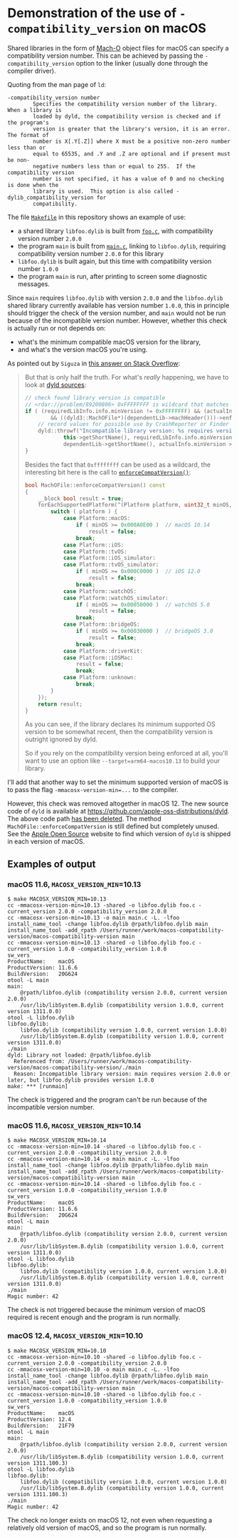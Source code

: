 # Demonstration of the use of `-compatibility_version` on macOS

Shared libraries in the form of [Mach-O](https://en.wikipedia.org/wiki/Mach-O) object files
for macOS can specify a compatibility version number.  This can be achieved by passing the
`-compatibility_version` option to the linker (usually done through the compiler driver).

Quoting from the man page of `ld`:

```
-compatibility_version number
        Specifies the compatibility version number of the library.  When a library is
        loaded by dyld, the compatibility version is checked and if the program's
        version is greater that the library's version, it is an error.  The format of
        number is X[.Y[.Z]] where X must be a positive non-zero number less than or
        equal to 65535, and .Y and .Z are optional and if present must be non-
        negative numbers less than or equal to 255.  If the compatibility version
        number is not specified, it has a value of 0 and no checking is done when the
        library is used.  This option is also called -dylib_compatibility_version for
        compatibility.
```

The file [`Makefile`](./Makefile) in this
repository shows an example of use:

* a shared library `libfoo.dylib` is built from [`foo.c`](./foo.c), with compatibility version number
  `2.0.0`
* the program `main` is built from [`main.c`](./main.c), linking to `libfoo.dylib`, requiring
  compatibility version number `2.0.0` for this library
* `libfoo.dylib` is built again, but this time with compatibility version number `1.0.0`
* the program `main` is run, after printing to screen some diagnostic messages.

Since `main` requires `libfoo.dylib` with version `2.0.0` and the `libfoo.dylib` shared
library currently available has version number `1.0.0`, this in principle should trigger the
check of the version number, and `main` would not be run because of the incompatible version
number.  However, whether this check is actually run or not depends on:

* what's the minimum compatible macOS version for the library,
* and what's the version macOS you're using.

As pointed out by `Siguza` in [this answer on Stack
Overflow](https://stackoverflow.com/a/67067009/2442087):

> But that is only half the truth. For what's _really_ happening, we have to look at [dyld
> sources](https://opensource.apple.com/source/dyld/dyld-832.7.3/src/ImageLoader.cpp.auto.html):
>
> ```c++
> // check found library version is compatible
> // <rdar://problem/89200806> 0xFFFFFFFF is wildcard that matches any version
> if ( (requiredLibInfo.info.minVersion != 0xFFFFFFFF) && (actualInfo.minVersion < requiredLibInfo.info.minVersion)
>         && ((dyld3::MachOFile*)(dependentLib->machHeader()))->enforceCompatVersion() ) {
>     // record values for possible use by CrashReporter or Finder
>     dyld::throwf("Incompatible library version: %s requires version %d.%d.%d or later, but %s provides version %d.%d.%d",
>             this->getShortName(), requiredLibInfo.info.minVersion >> 16, (requiredLibInfo.info.minVersion >> 8) & 0xff, requiredLibInfo.info.minVersion & 0xff,
>             dependentLib->getShortName(), actualInfo.minVersion >> 16, (actualInfo.minVersion >> 8) & 0xff, actualInfo.minVersion & 0xff);
> }
> ```
>
> Besides the fact that `0xffffffff` can be used as a wildcard, the interesting bit here is
> the call to [`enforceCompatVersion()`](https://opensource.apple.com/source/dyld/dyld-832.7.3/dyld3/MachOFile.cpp.auto.html):
>
> ```c++
> bool MachOFile::enforceCompatVersion() const
> {
>     __block bool result = true;
>     forEachSupportedPlatform(^(Platform platform, uint32_t minOS, uint32_t sdk) {
>         switch ( platform ) {
>             case Platform::macOS:
>                 if ( minOS >= 0x000A0E00 )  // macOS 10.14
>                     result = false;
>                 break;
>             case Platform::iOS:
>             case Platform::tvOS:
>             case Platform::iOS_simulator:
>             case Platform::tvOS_simulator:
>                 if ( minOS >= 0x000C0000 )  // iOS 12.0
>                     result = false;
>                 break;
>             case Platform::watchOS:
>             case Platform::watchOS_simulator:
>                 if ( minOS >= 0x00050000 )  // watchOS 5.0
>                     result = false;
>                 break;
>             case Platform::bridgeOS:
>                 if ( minOS >= 0x00030000 )  // bridgeOS 3.0
>                     result = false;
>                 break;
>             case Platform::driverKit:
>             case Platform::iOSMac:
>                 result = false;
>                 break;
>             case Platform::unknown:
>                 break;
>         }
>     });
>     return result;
> }
> ```
>
> As you can see, if the library declares its minimum supported OS version to be somewhat
> recent, then the compatibility version is outright ignored by dyld.
>
> So if you rely on the compatibility version being enforced at all, you'll want to use an
> option like `--target=arm64-macos10.13` to build your library.

I'll add that another way to set the minimum supported version of macOS is to pass the flag
`-mmacosx-version-min=...` to the compiler.

However, this check was removed altogether in macOS 12. The new source code of `dyld` is
available at <https://github.com/apple-oss-distributions/dyld>.  The above code path [has
been
deleted](https://github.com/apple-oss-distributions/dyld/commit/9a9e3e4cfa7de205d61f4114c9b564e4bab7ef7f#diff-a4220c07a272a49770dacc147307f3b01f83d575c28b52ede7b08cff31cdc63f).
The method `MachOFile::enforceCompatVersion` is still defined but completely unused.  See
the [Apple Open Source](https://opensource.apple.com/releases/) website to find which
version of `dyld` is shipped in each version of macOS.

## Examples of output

### macOS 11.6, `MACOSX_VERSION_MIN`=10.13

```console
$ make MACOSX_VERSION_MIN=10.13
cc -mmacosx-version-min=10.13 -shared -o libfoo.dylib foo.c -current_version 2.0.0 -compatibility_version 2.0.0
cc -mmacosx-version-min=10.13 -o main main.c -L. -lfoo
install_name_tool -change libfoo.dylib @rpath/libfoo.dylib main
install_name_tool -add_rpath /Users/runner/work/macos-compatibility-version/macos-compatibility-version main
cc -mmacosx-version-min=10.13 -shared -o libfoo.dylib foo.c -current_version 1.0.0 -compatibility_version 1.0.0
sw_vers
ProductName:	macOS
ProductVersion:	11.6.6
BuildVersion:	20G624
otool -L main
main:
	@rpath/libfoo.dylib (compatibility version 2.0.0, current version 2.0.0)
	/usr/lib/libSystem.B.dylib (compatibility version 1.0.0, current version 1311.0.0)
otool -L libfoo.dylib
libfoo.dylib:
	libfoo.dylib (compatibility version 1.0.0, current version 1.0.0)
	/usr/lib/libSystem.B.dylib (compatibility version 1.0.0, current version 1311.0.0)
./main
dyld: Library not loaded: @rpath/libfoo.dylib
  Referenced from: /Users/runner/work/macos-compatibility-version/macos-compatibility-version/./main
  Reason: Incompatible library version: main requires version 2.0.0 or later, but libfoo.dylib provides version 1.0.0
make: *** [runmain]
```

The check is triggered and the program can't be run because of the incompatible version number.

### macOS 11.6, `MACOSX_VERSION_MIN`=10.14

```console
$ make MACOSX_VERSION_MIN=10.14
cc -mmacosx-version-min=10.14 -shared -o libfoo.dylib foo.c -current_version 2.0.0 -compatibility_version 2.0.0
cc -mmacosx-version-min=10.14 -o main main.c -L. -lfoo
install_name_tool -change libfoo.dylib @rpath/libfoo.dylib main
install_name_tool -add_rpath /Users/runner/work/macos-compatibility-version/macos-compatibility-version main
cc -mmacosx-version-min=10.14 -shared -o libfoo.dylib foo.c -current_version 1.0.0 -compatibility_version 1.0.0
sw_vers
ProductName:	macOS
ProductVersion:	11.6.6
BuildVersion:	20G624
otool -L main
main:
	@rpath/libfoo.dylib (compatibility version 2.0.0, current version 2.0.0)
	/usr/lib/libSystem.B.dylib (compatibility version 1.0.0, current version 1311.0.0)
otool -L libfoo.dylib
libfoo.dylib:
	libfoo.dylib (compatibility version 1.0.0, current version 1.0.0)
	/usr/lib/libSystem.B.dylib (compatibility version 1.0.0, current version 1311.0.0)
./main
Magic number: 42
```

The check is not triggered because the minimum version of macOS required is recent enough
and the program is run normally.

### macOS 12.4, `MACOSX_VERSION_MIN`=10.10

```console
$ make MACOSX_VERSION_MIN=10.10
cc -mmacosx-version-min=10.10 -shared -o libfoo.dylib foo.c -current_version 2.0.0 -compatibility_version 2.0.0
cc -mmacosx-version-min=10.10 -o main main.c -L. -lfoo
install_name_tool -change libfoo.dylib @rpath/libfoo.dylib main
install_name_tool -add_rpath /Users/runner/work/macos-compatibility-version/macos-compatibility-version main
cc -mmacosx-version-min=10.10 -shared -o libfoo.dylib foo.c -current_version 1.0.0 -compatibility_version 1.0.0
sw_vers
ProductName:	macOS
ProductVersion:	12.4
BuildVersion:	21F79
otool -L main
main:
	@rpath/libfoo.dylib (compatibility version 2.0.0, current version 2.0.0)
	/usr/lib/libSystem.B.dylib (compatibility version 1.0.0, current version 1311.100.3)
otool -L libfoo.dylib
libfoo.dylib:
	libfoo.dylib (compatibility version 1.0.0, current version 1.0.0)
	/usr/lib/libSystem.B.dylib (compatibility version 1.0.0, current version 1311.100.3)
./main
Magic number: 42
```

The check no longer exists on macOS 12, not even when requesting a relatively old
version of macOS, and so the program is run normally.
